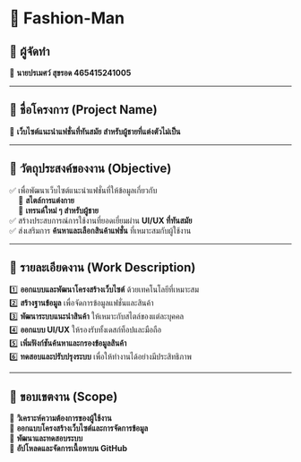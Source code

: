 # 📖 Fashion-Man

## 📌 ผู้จัดทำ  
🔹 **นายปรเมศว์ สุขรอด 465415241005**  

---

## 📌 ชื่อโครงการ (Project Name)  
🔹 **เว็บไซต์แนะนำแฟชั่นที่ทันสมัย สำหรับผู้ชายที่แต่งตัวไม่เป็น**  

---

## 🎯 วัตถุประสงค์ของงาน (Objective)  
✅ เพื่อพัฒนาเว็บไซต์แนะนำแฟชั่นที่ให้ข้อมูลเกี่ยวกับ  
&nbsp;&nbsp;&nbsp;&nbsp;📌 **สไตล์การแต่งกาย**  
&nbsp;&nbsp;&nbsp;&nbsp;📌 **เทรนด์ใหม่ ๆ สำหรับผู้ชาย**  
✅ สร้างประสบการณ์การใช้งานที่ยอดเยี่ยมผ่าน **UI/UX ที่ทันสมัย**  
✅ ส่งเสริมการ **ค้นหาและเลือกสินค้าแฟชั่น** ที่เหมาะสมกับผู้ใช้งาน  

---

## 📌 รายละเอียดงาน (Work Description)  
1️⃣ **ออกแบบและพัฒนาโครงสร้างเว็บไซต์** ด้วยเทคโนโลยีที่เหมาะสม  
2️⃣ **สร้างฐานข้อมูล** เพื่อจัดการข้อมูลแฟชั่นและสินค้า  
3️⃣ **พัฒนาระบบแนะนำสินค้า** ให้เหมาะกับสไตล์ของแต่ละบุคคล  
4️⃣ **ออกแบบ UI/UX** ให้รองรับทั้งเดสก์ท็อปและมือถือ  
5️⃣ **เพิ่มฟังก์ชันค้นหาและกรองข้อมูลสินค้า**  
6️⃣ **ทดสอบและปรับปรุงระบบ** เพื่อให้ทำงานได้อย่างมีประสิทธิภาพ  

---

## 📌 ขอบเขตงาน (Scope)  
📌 **วิเคราะห์ความต้องการของผู้ใช้งาน**  
📌 **ออกแบบโครงสร้างเว็บไซต์และการจัดการข้อมูล**  
📌 **พัฒนาและทดสอบระบบ**  
📌 **อัปโหลดและจัดการเนื้อหาบน GitHub**  

